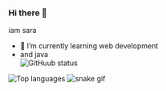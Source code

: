 ### Hi there 👋
iam sara
- 🌱 I’m currently learning web development 
- and java  
![GitHuub status](https://github-readme-stats.vercel.app/api?username=madcode99&count_private=true&show_icons=true&theme=radical)


![Top languages](https://github-readme-stats.vercel.app/api/top-langs/?username=madcode&show_icons=true&theme=radical)
![snake gif](https://github.com/YOUR_USERNAME/YOUR_USERNAME/blob/output/github-contribution-grid-snake.gif)
